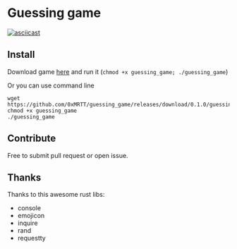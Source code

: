 # Guessing game

[![asciicast](https://asciinema.org/a/501023.svg)](https://asciinema.org/a/501023)
## Install

Download game <a href='https://github.com/0xMRTT/guessing_game/releases/download/0.1.0/guessing_game'>here</a> and run it (`chmod +x guessing_game; ./guessing_game`)

Or you can use command line
```
wget https://github.com/0xMRTT/guessing_game/releases/download/0.1.0/guessing_game  
chmod +x guessing_game
./guessing_game
```

## Contribute

Free to submit pull request or open issue.

## Thanks

Thanks to this awesome rust libs:
* console 
* emojicon 
* inquire 
* rand 
* requestty 